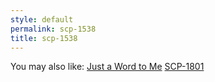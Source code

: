 ```yaml
---
style: default
permalink: scp-1538
title: scp-1538
---
```

You may also like:
[Just a Word to Me](http://scp-wiki.net/just-a-word-to-me)
[SCP-1801](http://scp-wiki.net/scp-1801)